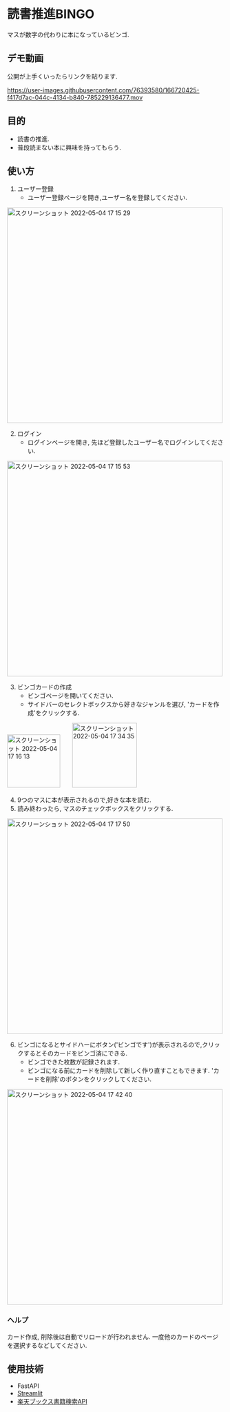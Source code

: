 # 読書推進BINGO
マスが数字の代わりに本になっているビンゴ.

## デモ動画
公開が上手くいったらリンクを貼ります.



https://user-images.githubusercontent.com/76393580/166720425-f417d7ac-044c-4134-b840-785229136477.mov



## 目的
* 読書の推進.
* 普段読まない本に興味を持ってもらう.

## 使い方
1. ユーザー登録
    * ユーザー登録ページを開き,ユーザー名を登録してください.

<img width="500" alt="スクリーンショット 2022-05-04 17 15 29" src="https://user-images.githubusercontent.com/76393580/166646637-190d5f8b-1fdd-45a6-adf5-f1e1c762a495.png">


2. ログイン
    * ログインページを開き, 先ほど登録したユーザー名でログインしてください.

<img width="500" alt="スクリーンショット 2022-05-04 17 15 53" src="https://user-images.githubusercontent.com/76393580/166646654-98326513-d945-4af3-9263-7620e28a9ed1.png">


3. ビンゴカードの作成
    * ビンゴページを開いてください.
    * サイドバーのセレクトボックスから好きなジャンルを選び, 'カードを作成'をクリックする.

<img width="123" alt="スクリーンショット 2022-05-04 17 16 13" src="https://user-images.githubusercontent.com/76393580/166647296-7300f940-3a5f-4778-b7ee-59d079239b87.png">　　<img width="150" alt="スクリーンショット 2022-05-04 17 34 35" src="https://user-images.githubusercontent.com/76393580/166647673-506ebd75-db03-4ddf-83e2-aed6a33bfb13.png">



4. 9つのマスに本が表示されるので,好きな本を読む.
5. 読み終わったら, マスのチェックボックスをクリックする.

<img width="500" alt="スクリーンショット 2022-05-04 17 17 50" src="https://user-images.githubusercontent.com/76393580/166645770-952f320b-1bf0-440d-9e4e-076f917de6a5.png">

6. ビンゴになるとサイドハーにボタン('ビンゴです')が表示されるので,クリックするとそのカードをビンゴ済にできる.
    * ビンゴできた枚数が記録されます.
    * ビンゴになる前にカードを削除して新しく作り直すこともできます. 'カードを削除'のボタンをクリックしてください.


<img width="500" alt="スクリーンショット 2022-05-04 17 42 40" src="https://user-images.githubusercontent.com/76393580/166648822-fe62db86-2392-4396-8619-b7fb61cd2638.png">

### ヘルプ
カード作成, 削除後は自動でリロードが行われません. 一度他のカードのページを選択するなどしてください.

## 使用技術
* FastAPI
* [Streamlit](https://streamlit.io/)
* [楽天ブックス書籍検索API](https://webservice.rakuten.co.jp/documentation/books-book-search)
